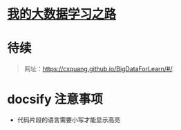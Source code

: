 # [我的大数据学习之路](https://cxquang.github.io/BigDataForLearn/#/BigData/BigData)
# 待续

> 网址：https://cxquang.github.io/BigDataForLearn/#/.

# docsify 注意事项
* 代码片段的语言需要小写才能显示高亮